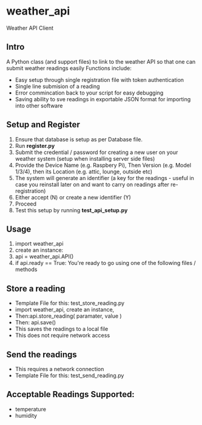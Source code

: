 # weather_api

Weather API Client

## Intro
A Python class (and support files) to link to the weather API so that one can submit weather readings easily
Functions include:
- Easy setup through single registration file with token authentication
- Single line submision of a reading 
- Error commincation back to your script for easy debugging
- Saving ability to sve readings in exportable JSON format for importing into other software

## Setup and Register
1. Ensure that database is setup as per Database file. 
2. Run **register.py**
3. Submit the credential / password for creating a new user on your weather system (setup when installing server side files)
4. Provide the Device Name (e.g. Raspbery Pi), Then Version (e.g. Model 1/3/4), then its Location (e.g. attic, lounge, outside etc)
5. The system will generate an identifier (a key for the readings - useful in case you reinstall later on and want to carry on readings after re-registration)
6. Either accept (N) or create a new identifier (Y)
7. Proceed
8. Test this setup by running  **test_api_setup.py**

## Usage
1. import weather_api
2. create an instance:
3. api = weather_api.API()
4. if api.ready == True: You're ready to go using one of the following files / methods

## Store a reading
- Template File for this:  test_store_reading.py
- import weather_api, create an instance, 
- Then:api.store_reading( paramater, value )
- Then: api.save()
-   This saves the readings to a local file
-   This does not require network access

## Send the readings
- This requires a network connection
- Template File for this: test_send_reading.py


## Acceptable Readings Supported:
- temperature
- humidity
